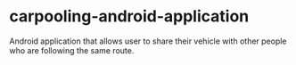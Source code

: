 # carpooling-android-application
Android application that allows user to share their vehicle with other people who are following the same route.
